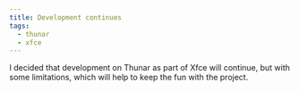 ```yaml
---
title: Development continues
tags:
  - thunar
  - xfce
---
```


I decided that development on Thunar as part of Xfce will continue, but with some limitations, which will help to keep the fun with the project.
